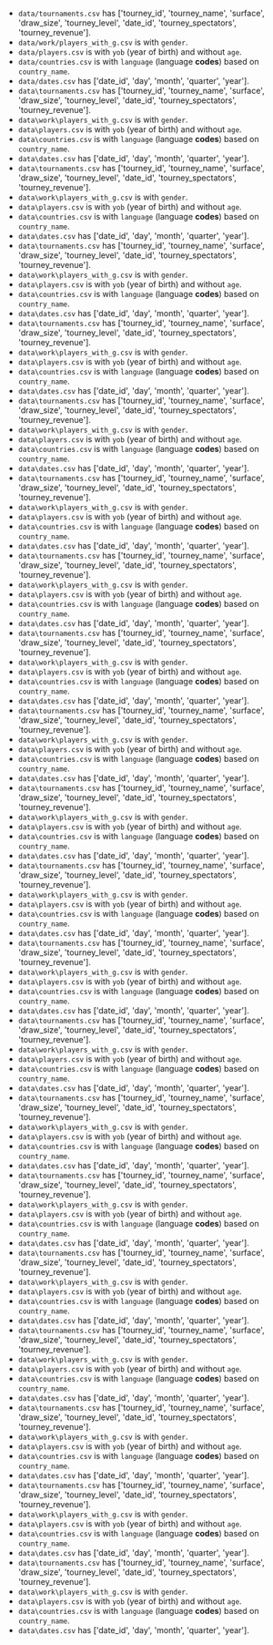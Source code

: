 - `data/tournaments.csv` has ['tourney_id', 'tourney_name', 'surface', 'draw_size', 'tourney_level', 'date_id', 'tourney_spectators', 'tourney_revenue'].
- `data/work/players_with_g.csv` is with `gender`.
- `data/players.csv` is with `yob` (year of birth) and without `age`.
- `data/countries.csv` is with `language` (language **codes**) based on `country_name`.
- `data/dates.csv` has ['date_id', 'day', 'month', 'quarter', 'year'].
- `data\tournaments.csv` has ['tourney_id', 'tourney_name', 'surface', 'draw_size', 'tourney_level', 'date_id', 'tourney_spectators', 'tourney_revenue'].
- `data\work\players_with_g.csv` is with `gender`.
- `data\players.csv` is with `yob` (year of birth) and without `age`.
- `data\countries.csv` is with `language` (language **codes**) based on `country_name`.
- `data\dates.csv` has ['date_id', 'day', 'month', 'quarter', 'year'].
- `data\tournaments.csv` has ['tourney_id', 'tourney_name', 'surface', 'draw_size', 'tourney_level', 'date_id', 'tourney_spectators', 'tourney_revenue'].
- `data\work\players_with_g.csv` is with `gender`.
- `data\players.csv` is with `yob` (year of birth) and without `age`.
- `data\countries.csv` is with `language` (language **codes**) based on `country_name`.
- `data\dates.csv` has ['date_id', 'day', 'month', 'quarter', 'year'].
- `data\tournaments.csv` has ['tourney_id', 'tourney_name', 'surface', 'draw_size', 'tourney_level', 'date_id', 'tourney_spectators', 'tourney_revenue'].
- `data\work\players_with_g.csv` is with `gender`.
- `data\players.csv` is with `yob` (year of birth) and without `age`.
- `data\countries.csv` is with `language` (language **codes**) based on `country_name`.
- `data\dates.csv` has ['date_id', 'day', 'month', 'quarter', 'year'].
- `data\tournaments.csv` has ['tourney_id', 'tourney_name', 'surface', 'draw_size', 'tourney_level', 'date_id', 'tourney_spectators', 'tourney_revenue'].
- `data\work\players_with_g.csv` is with `gender`.
- `data\players.csv` is with `yob` (year of birth) and without `age`.
- `data\countries.csv` is with `language` (language **codes**) based on `country_name`.
- `data\dates.csv` has ['date_id', 'day', 'month', 'quarter', 'year'].
- `data\tournaments.csv` has ['tourney_id', 'tourney_name', 'surface', 'draw_size', 'tourney_level', 'date_id', 'tourney_spectators', 'tourney_revenue'].
- `data\work\players_with_g.csv` is with `gender`.
- `data\players.csv` is with `yob` (year of birth) and without `age`.
- `data\countries.csv` is with `language` (language **codes**) based on `country_name`.
- `data\dates.csv` has ['date_id', 'day', 'month', 'quarter', 'year'].
- `data\tournaments.csv` has ['tourney_id', 'tourney_name', 'surface', 'draw_size', 'tourney_level', 'date_id', 'tourney_spectators', 'tourney_revenue'].
- `data\work\players_with_g.csv` is with `gender`.
- `data\players.csv` is with `yob` (year of birth) and without `age`.
- `data\countries.csv` is with `language` (language **codes**) based on `country_name`.
- `data\dates.csv` has ['date_id', 'day', 'month', 'quarter', 'year'].
- `data\tournaments.csv` has ['tourney_id', 'tourney_name', 'surface', 'draw_size', 'tourney_level', 'date_id', 'tourney_spectators', 'tourney_revenue'].
- `data\work\players_with_g.csv` is with `gender`.
- `data\players.csv` is with `yob` (year of birth) and without `age`.
- `data\countries.csv` is with `language` (language **codes**) based on `country_name`.
- `data\dates.csv` has ['date_id', 'day', 'month', 'quarter', 'year'].
- `data\tournaments.csv` has ['tourney_id', 'tourney_name', 'surface', 'draw_size', 'tourney_level', 'date_id', 'tourney_spectators', 'tourney_revenue'].
- `data\work\players_with_g.csv` is with `gender`.
- `data\players.csv` is with `yob` (year of birth) and without `age`.
- `data\countries.csv` is with `language` (language **codes**) based on `country_name`.
- `data\dates.csv` has ['date_id', 'day', 'month', 'quarter', 'year'].
- `data\tournaments.csv` has ['tourney_id', 'tourney_name', 'surface', 'draw_size', 'tourney_level', 'date_id', 'tourney_spectators', 'tourney_revenue'].
- `data\work\players_with_g.csv` is with `gender`.
- `data\players.csv` is with `yob` (year of birth) and without `age`.
- `data\countries.csv` is with `language` (language **codes**) based on `country_name`.
- `data\dates.csv` has ['date_id', 'day', 'month', 'quarter', 'year'].
- `data\tournaments.csv` has ['tourney_id', 'tourney_name', 'surface', 'draw_size', 'tourney_level', 'date_id', 'tourney_spectators', 'tourney_revenue'].
- `data\work\players_with_g.csv` is with `gender`.
- `data\players.csv` is with `yob` (year of birth) and without `age`.
- `data\countries.csv` is with `language` (language **codes**) based on `country_name`.
- `data\dates.csv` has ['date_id', 'day', 'month', 'quarter', 'year'].
- `data\tournaments.csv` has ['tourney_id', 'tourney_name', 'surface', 'draw_size', 'tourney_level', 'date_id', 'tourney_spectators', 'tourney_revenue'].
- `data\work\players_with_g.csv` is with `gender`.
- `data\players.csv` is with `yob` (year of birth) and without `age`.
- `data\countries.csv` is with `language` (language **codes**) based on `country_name`.
- `data\dates.csv` has ['date_id', 'day', 'month', 'quarter', 'year'].
- `data\tournaments.csv` has ['tourney_id', 'tourney_name', 'surface', 'draw_size', 'tourney_level', 'date_id', 'tourney_spectators', 'tourney_revenue'].
- `data\work\players_with_g.csv` is with `gender`.
- `data\players.csv` is with `yob` (year of birth) and without `age`.
- `data\countries.csv` is with `language` (language **codes**) based on `country_name`.
- `data\dates.csv` has ['date_id', 'day', 'month', 'quarter', 'year'].
- `data\tournaments.csv` has ['tourney_id', 'tourney_name', 'surface', 'draw_size', 'tourney_level', 'date_id', 'tourney_spectators', 'tourney_revenue'].
- `data\work\players_with_g.csv` is with `gender`.
- `data\players.csv` is with `yob` (year of birth) and without `age`.
- `data\countries.csv` is with `language` (language **codes**) based on `country_name`.
- `data\dates.csv` has ['date_id', 'day', 'month', 'quarter', 'year'].
- `data\tournaments.csv` has ['tourney_id', 'tourney_name', 'surface', 'draw_size', 'tourney_level', 'date_id', 'tourney_spectators', 'tourney_revenue'].
- `data\work\players_with_g.csv` is with `gender`.
- `data\players.csv` is with `yob` (year of birth) and without `age`.
- `data\countries.csv` is with `language` (language **codes**) based on `country_name`.
- `data\dates.csv` has ['date_id', 'day', 'month', 'quarter', 'year'].
- `data\tournaments.csv` has ['tourney_id', 'tourney_name', 'surface', 'draw_size', 'tourney_level', 'date_id', 'tourney_spectators', 'tourney_revenue'].
- `data\work\players_with_g.csv` is with `gender`.
- `data\players.csv` is with `yob` (year of birth) and without `age`.
- `data\countries.csv` is with `language` (language **codes**) based on `country_name`.
- `data\dates.csv` has ['date_id', 'day', 'month', 'quarter', 'year'].
- `data\tournaments.csv` has ['tourney_id', 'tourney_name', 'surface', 'draw_size', 'tourney_level', 'date_id', 'tourney_spectators', 'tourney_revenue'].
- `data\work\players_with_g.csv` is with `gender`.
- `data\players.csv` is with `yob` (year of birth) and without `age`.
- `data\countries.csv` is with `language` (language **codes**) based on `country_name`.
- `data\dates.csv` has ['date_id', 'day', 'month', 'quarter', 'year'].
- `data\tournaments.csv` has ['tourney_id', 'tourney_name', 'surface', 'draw_size', 'tourney_level', 'date_id', 'tourney_spectators', 'tourney_revenue'].
- `data\work\players_with_g.csv` is with `gender`.
- `data\players.csv` is with `yob` (year of birth) and without `age`.
- `data\countries.csv` is with `language` (language **codes**) based on `country_name`.
- `data\dates.csv` has ['date_id', 'day', 'month', 'quarter', 'year'].
- `data\tournaments.csv` has ['tourney_id', 'tourney_name', 'surface', 'draw_size', 'tourney_level', 'date_id', 'tourney_spectators', 'tourney_revenue'].
- `data\work\players_with_g.csv` is with `gender`.
- `data\players.csv` is with `yob` (year of birth) and without `age`.
- `data\countries.csv` is with `language` (language **codes**) based on `country_name`.
- `data\dates.csv` has ['date_id', 'day', 'month', 'quarter', 'year'].
- `data\tournaments.csv` has ['tourney_id', 'tourney_name', 'surface', 'draw_size', 'tourney_level', 'date_id', 'tourney_spectators', 'tourney_revenue'].
- `data\work\players_with_g.csv` is with `gender`.
- `data\players.csv` is with `yob` (year of birth) and without `age`.
- `data\countries.csv` is with `language` (language **codes**) based on `country_name`.
- `data\dates.csv` has ['date_id', 'day', 'month', 'quarter', 'year'].
- `data\tournaments.csv` has ['tourney_id', 'tourney_name', 'surface', 'draw_size', 'tourney_level', 'date_id', 'tourney_spectators', 'tourney_revenue'].
- `data\work\players_with_g.csv` is with `gender`.
- `data\players.csv` is with `yob` (year of birth) and without `age`.
- `data\countries.csv` is with `language` (language **codes**) based on `country_name`.
- `data\dates.csv` has ['date_id', 'day', 'month', 'quarter', 'year'].
